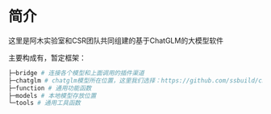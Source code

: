 # 简介

这里是阿木实验室和CSR团队共同组建的基于ChatGLM的大模型软件



主要构成有，暂定框架：

```bash
├─bridge # 连接各个模型和上面调用的插件渠道
├─chatglm # chatglm模型所在位置，这里我们选择：https://github.com/ssbuild/chatglm_finetuning作为微调模型
├─function # 通用功能函数
├─models # 本地模型存放位置
└─tools # 通用工具函数

```

